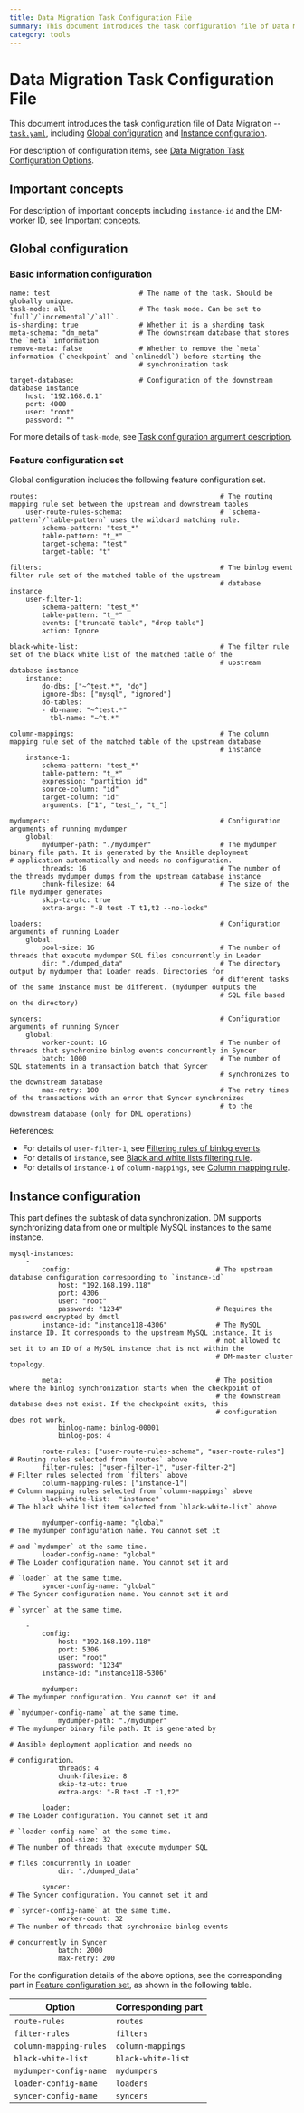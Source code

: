 ```yaml
---
title: Data Migration Task Configuration File
summary: This document introduces the task configuration file of Data Migration. 
category: tools
---
```


# Data Migration Task Configuration File

This document introduces the task configuration file of Data Migration --
[`task.yaml`](https://github.com/pingcap/tidb-tools/blob/docs/docs/dm/zh_CN/configuration/task.yaml), including [Global configuration](#global-configuration) and [Instance configuration](#instance-configuration).

For description of configuration items, see [Data Migration Task Configuration Options](../tools/dm-task-config-argument-description.md).

## Important concepts

For description of important concepts including `instance-id` and the DM-worker ID, see [Important concepts](../tools/dm-configuration-file-overview.md#important-concepts). 

## Global configuration

### Basic information configuration

```
name: test                      # The name of the task. Should be globally unique.
task-mode: all                  # The task mode. Can be set to `full`/`incremental`/`all`.
is-sharding: true               # Whether it is a sharding task
meta-schema: "dm_meta"          # The downstream database that stores the `meta` information
remove-meta: false              # Whether to remove the `meta` information (`checkpoint` and `onlineddl`) before starting the 
                                # synchronization task 

target-database:                # Configuration of the downstream database instance
    host: "192.168.0.1"
    port: 4000
    user: "root"
    password: ""
```

For more details of `task-mode`, see [Task configuration argument description](../tools/dm-task-config-argument-description.md).

### Feature configuration set

Global configuration includes the following feature configuration set.

```
routes:                                             # The routing mapping rule set between the upstream and downstream tables
    user-route-rules-schema:                        # `schema-pattern`/`table-pattern` uses the wildcard matching rule.
        schema-pattern: "test_*"                
        table-pattern: "t_*"
        target-schema: "test"
        target-table: "t"

filters:                                            # The binlog event filter rule set of the matched table of the upstream
                                                    # database instance
    user-filter-1:
        schema-pattern: "test_*"
        table-pattern: "t_*"
        events: ["truncate table", "drop table"]
        action: Ignore

black-white-list:                                   # The filter rule set of the black white list of the matched table of the 
                                                    # upstream database instance
    instance:                                  
        do-dbs: ["~^test.*", "do"]
        ignore-dbs: ["mysql", "ignored"]
        do-tables:
        - db-name: "~^test.*"
          tbl-name: "~^t.*"

column-mappings:                                    # The column mapping rule set of the matched table of the upstream database 
                                                    # instance
    instance-1:                                     
        schema-pattern: "test_*"
        table-pattern: "t_*"
        expression: "partition id"
        source-column: "id"
        target-column: "id"
        arguments: ["1", "test_", "t_"]

mydumpers:                                          # Configuration arguments of running mydumper
    global:
        mydumper-path: "./mydumper"                 # The mydumper binary file path. It is generated by the Ansible deployment                                                     # application automatically and needs no configuration.
        threads: 16                                 # The number of the threads mydumper dumps from the upstream database instance
        chunk-filesize: 64                          # The size of the file mydumper generates
        skip-tz-utc: true						
        extra-args: "-B test -T t1,t2 --no-locks"

loaders:                                            # Configuration arguments of running Loader
    global:
        pool-size: 16                               # The number of threads that execute mydumper SQL files concurrently in Loader
        dir: "./dumped_data"                        # The directory output by mydumper that Loader reads. Directories for
                                                    # different tasks of the same instance must be different. (mydumper outputs the 
                                                    # SQL file based on the directory)

syncers:                                            # Configuration arguments of running Syncer
    global:
        worker-count: 16                            # The number of threads that synchronize binlog events concurrently in Syncer
        batch: 1000                                 # The number of SQL statements in a transaction batch that Syncer 
                                                    # synchronizes to the downstream database
        max-retry: 100                              # The retry times of the transactions with an error that Syncer synchronizes
                                                    # to the downstream database (only for DML operations)
```

References:

- For details of `user-filter-1`, see [Filtering rules of binlog events](../tools/dm-task-config-argument-description.md#filtering-rules-of-binlog-events).
- For details of `instance`, see [Black and white lists filtering rule](../tools/dm-task-config-argument-description.md#black-and-white-lists-filtering-rule).
- For details of `instance-1` of `column-mappings`, see [Column mapping rule](../tools/dm-task-config-argument-description.md#column-mapping-rule).

## Instance configuration

This part defines the subtask of data synchronization. DM supports synchronizing data from one or multiple MySQL instances to the same instance.

```
mysql-instances:
    -
        config:                                    # The upstream database configuration corresponding to `instance-id`
            host: "192.168.199.118"
            port: 4306
            user: "root"
            password: "1234"                       # Requires the password encrypted by dmctl
        instance-id: "instance118-4306"            # The MySQL instance ID. It corresponds to the upstream MySQL instance. It is 
                                                   # not allowed to set it to an ID of a MySQL instance that is not within the 
                                                   # DM-master cluster topology.

        meta:                                      # The position where the binlog synchronization starts when the checkpoint of 
                                                   # the downstream database does not exist. If the checkpoint exits, this 
                                                   # configuration does not work. 
            binlog-name: binlog-00001
            binlog-pos: 4

        route-rules: ["user-route-rules-schema", "user-route-rules"]       # Routing rules selected from `routes` above
        filter-rules: ["user-filter-1", "user-filter-2"]                   # Filter rules selected from `filters` above
        column-mapping-rules: ["instance-1"]                               # Column mapping rules selected from `column-mappings` above 
        black-white-list:  "instance"                                      # The black white list item selected from `black-white-list` above 

        mydumper-config-name: "global"                                     # The mydumper configuration name. You cannot set it 
                                                                           # and `mydumper` at the same time. 
        loader-config-name: "global"                                       # The Loader configuration name. You cannot set it and
                                                                           # `loader` at the same time.
        syncer-config-name: "global"                                       # The Syncer configuration name. You cannot set it and 
                                                                           # `syncer` at the same time.

    -
        config:
            host: "192.168.199.118"
            port: 5306
            user: "root"
            password: "1234"
        instance-id: "instance118-5306"

        mydumper:                                                          # The mydumper configuration. You cannot set it and 
                                                                           # `mydumper-config-name` at the same time.
            mydumper-path: "./mydumper"                                    # The mydumper binary file path. It is generated by 
                                                                           # Ansible deployment application and needs no 
                                                                           # configuration.
            threads: 4
            chunk-filesize: 8
            skip-tz-utc: true
            extra-args: "-B test -T t1,t2"
    
        loader:                                                            # The Loader configuration. You cannot set it and 
                                                                           # `loader-config-name` at the same time.
            pool-size: 32                                                  # The number of threads that execute mydumper SQL 
                                                                           # files concurrently in Loader
            dir: "./dumped_data"
    
        syncer:                                                            # The Syncer configuration. You cannot set it and 
                                                                           # `syncer-config-name` at the same time.
            worker-count: 32                                               # The number of threads that synchronize binlog events 
                                                                           # concurrently in Syncer
            batch: 2000
            max-retry: 200
```

For the configuration details of the above options, see the corresponding part in [Feature configuration set](#feature-configuration-set), as shown in the following table.

| Option | Corresponding part |
| ------ | ------------------ |
| `route-rules` | `routes` |
| `filter-rules` | `filters` |
| `column-mapping-rules` | `column-mappings` |
| `black-white-list` | `black-white-list` |
| `mydumper-config-name` | `mydumpers` |
| `loader-config-name` | `loaders` |
| `syncer-config-name` | `syncers`  |
